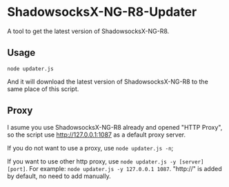 # ShadowsocksX-NG-R8-Updater
A tool to get the latest version of ShadowsocksX-NG-R8.



## Usage

`node updater.js`

And it will download the latest version of ShadowsocksX-NG-R8 to the same place of this script.



## Proxy

I asume you use ShadowsocksX-NG-R8 already and opened "HTTP Proxy", so the script use http://127.0.0.1:1087 as a default proxy server.

If you do not want to use a proxy, use `node updater.js -n`;

If you want to use other http proxy, use `node updater.js -y [server] [port]`. For example: `node updater.js -y 127.0.0.1 1087`. "http://" is added by default, no need to add manually.